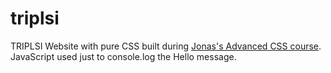 # triplsi
TRIPLSI Website with pure CSS built during [Jonas's Advanced CSS course](https://www.udemy.com/advanced-css-and-sass).
JavaScript used just to console.log the Hello message.
